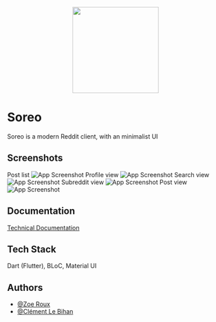 <p align="center">
  <img src="./assets/logo.png" width="200">
  </p>


# Soreo

Soreo is a modern Reddit client, with an minimalist UI


## Screenshots
Post list
![App Screenshot](assets/ScreenShots/posts_list.jpg)
Profile view
![App Screenshot](assets/ScreenShots/profile_view.jpg)
Search view
![App Screenshot](assets/ScreenShots/search_view.jpg)
Subreddit view
![App Screenshot](assets/ScreenShots/subreddit_view.jpg)
Post view
![App Screenshot](assets/ScreenShots/post_view.jpg)


## Documentation

[Technical Documentation](https://octopus773.github.io/Soreo/)


## Tech Stack

Dart (Flutter), BLoC, Material UI

## Authors

- [@Zoe Roux](https://www.github.com/AnonymusRaccoon)
- [@Clément Le Bihan](https://www.github.com/Octopus773)
